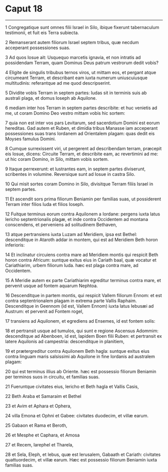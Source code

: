 # Caput 18

***

1 Congregatique sunt omnes filii Israel in Silo, ibique fixerunt tabernaculum testimonii, et fuit eis Terra subiecta.

2 Remanserant autem filiorum Israel septem tribus, quæ necdum acceperant possessiones suas.

3 Ad quos Iosue ait: Usquequo marcetis ignavia, et non intratis ad possidendam Terram, quam Dominus Deus patrum vestrorum dedit vobis?

4 Eligite de singulis tribubus ternos viros, ut mittam eos, et pergant atque circumeant Terram, et describant eam iuxta numerum uniuscuiusque multitudinis: referantque ad me quod descripserint.

5 Dividite vobis Terram in septem partes: Iudas sit in terminis suis ab australi plaga, et domus Ioseph ab Aquilone.

6 mediam inter hos Terram in septem partes describite: et huc venietis ad me, ut coram Domino Deo vestro mittam vobis hic sortem:

7 quia non est inter vos pars Levitarum, sed sacerdotium Domini est eorum hereditas. Gad autem et Ruben, et dimidia tribus Manasse iam acceperant possessiones suas trans Iordanem ad Orientalem plagam: quas dedit eis Moyses famulus Domini.

8 Cumque surrexissent viri, ut pergerent ad describendam terram, præcepit eis Iosue, dicens: Circuite Terram, et describite eam, ac revertimini ad me: ut hic coram Domino, in Silo, mittam vobis sortem.

9 Itaque perrexerunt: et lustrantes eam, in septem partes diviserunt, scribentes in volumine. Reversique sunt ad Iosue in castra Silo.

10 Qui misit sortes coram Domino in Silo, divisitque Terram filiis Israel in septem partes.

11 Et ascendit sors prima filiorum Beniamin per familias suas, ut possiderent Terram inter filios Iuda et filios Ioseph.

12 Fuitque terminus eorum contra Aquilonem a Iordane: pergens iuxta latus Iericho septentrionalis plagæ, et inde contra Occidentem ad montana conscendens, et perveniens ad solitudinem Bethaven,

13 atque pertransiens iuxta Luzam ad Meridiem, ipsa est Bethel: descenditque in Ataroth addar in montem, qui est ad Meridiem Beth horon inferioris:

14 Et inclinatur circuiens contra mare ad Meridiem montis qui respicit Beth horon contra Africum: suntque exitus eius in Cariath baal, quæ vocatur et Cariathiarim, urbem filiorum Iuda. hæc est plaga contra mare, ad Occidentem.

15 A Meridie autem ex parte Cariathiarim egreditur terminus contra mare, et pervenit usque ad fontem aquarum Nephtoa.

16 Descenditque in partem montis, qui respicit Vallem filiorum Ennom: et est contra septentrionalem plagam in extrema parte Vallis Raphaim. Descenditque in Geennom (id est, Vallem Ennom) iuxta latus Iebusæi ad Austrum: et pervenit ad Fontem rogel,

17 transiens ad Aquilonem, et egrediens ad Ensemes, id est fontem solis:

18 et pertransit usque ad tumulos, qui sunt e regione Ascensus Adommim: descenditque ad Abenboen, id est, lapidem Boen filii Ruben: et pertransit ex latere Aquilonis ad campestria: descenditque in planitiem,

19 et prætergreditur contra Aquilonem Beth hagla: suntque exitus eius contra linguam maris salsissimi ab Aquilone in fine Iordanis ad australem plagam:

20 qui est terminus illius ab Oriente. hæc est possessio filiorum Beniamin per terminos suos in circuitu, et familias suas.

21 Fueruntque civitates eius, Iericho et Beth hagla et Vallis Casis,

22 Beth Araba et Samaraim et Bethel

23 et Avim et Aphara et Ophera,

24 villa Emona et Ophni et Gabee: civitates duodecim, et villæ earum.

25 Gabaon et Rama et Beroth,

26 et Mesphe et Caphara, et Amosa

27 et Recem, Iarephel et Tharela,

28 et Sela, Eleph, et Iebus, quæ est Ierusalem, Gabaath et Cariath: civitates quattuordecim, et villæ earum. Hæc est possessio filiorum Beniamin iuxta familias suas.

